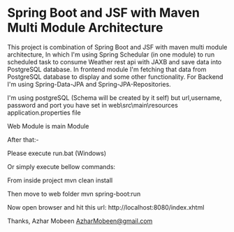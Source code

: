 # Spring Boot and JSF with Maven Multi Module Architecture

This project is combination of Spring Boot and JSF with maven multi module architecture, In which I'm using Spring Schedular (in one module) to run scheduled task to consume Weather rest api with JAXB and save data into PostgreSQL database. In frontend module I'm fetching that data from PostgreSQL database to display and some other functionality. For Backend I'm using Spring-Data-JPA and Spring-JPA-Repositories.

I'm using postgreSQL (Schema will be created by it self) but url,username, password and port you have set in web\src\main\resources application.properties file

Web Module is main Module

After that:-

Please execute run.bat (Windows)

Or simply execute bellow commands:

From inside project mvn clean install

Then move to web folder mvn spring-boot:run

Now open browser and hit this url: 
http://localhost:8080/index.xhtml

Thanks, 
Azhar Mobeen
AzharMobeen@gmail.com
